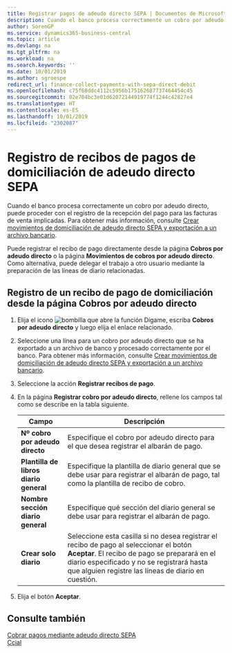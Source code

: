 ```yaml
---
title: Registrar pagos de adeudo directo SEPA | Documentos de Microsoft
description: Cuando el banco procesa correctamente un cobro por adeudo directo, puede proceder con el registro de la recepción del pago para las facturas de venta implicadas.
author: SorenGP
ms.service: dynamics365-business-central
ms.topic: article
ms.devlang: na
ms.tgt_pltfrm: na
ms.workload: na
ms.search.keywords: ''
ms.date: 10/01/2019
ms.author: sgroespe
redirect_url: finance-collect-payments-with-sepa-direct-debit
ms.openlocfilehash: c75f68ddc4112c5956b175162687737464454c45
ms.sourcegitcommit: 02e704bc3e01d62072144919774f1244c42827e4
ms.translationtype: HT
ms.contentlocale: es-ES
ms.lasthandoff: 10/01/2019
ms.locfileid: "2302087"
---
```

# <a name="post-sepa-direct-debit-payment-receipts"></a>Registro de recibos de pagos de domiciliación de adeudo directo SEPA
Cuando el banco procesa correctamente un cobro por adeudo directo, puede proceder con el registro de la recepción del pago para las facturas de venta implicadas. Para obtener más información, consulte [Crear movimientos de domiciliación de adeudo directo SEPA y exportación a un archivo bancario](finance-how-create-sepa-direct-debit-collection-entries-export-bank-file.md).  

Puede registrar el recibo de pago directamente desde la página **Cobros por adeudo directo** o la página **Movimientos de cobros por adeudo directo**. Como alternativa, puede delegar el trabajo a otro usuario mediante la preparación de las líneas de diario relacionadas.  

## <a name="to-post-a-direct-debit-payment-receipt-from-the-direct-debit-collections-page"></a>Registro de un recibo de pago de domiciliación desde la página Cobros por adeudo directo  
1. Elija el icono ![bombilla que abre la función Dígame](media/ui-search/search_small.png "Dígame que desea hacer"), escriba **Cobros por adeudo directo** y luego elija el enlace relacionado.  
2. Seleccione una línea para un cobro por adeudo directo que se ha exportado a un archivo de banco y procesado correctamente por el banco. Para obtener más información, consulte [Crear movimientos de domiciliación de adeudo directo SEPA y exportación a un archivo bancario](finance-how-create-sepa-direct-debit-collection-entries-export-bank-file.md).  
3. Seleccione la acción **Registrar recibos de pago**.  
4. En la página **Registrar cobro por adeudo directo**, rellene los campos tal como se describe en la tabla siguiente.  

    |Campo|Descripción|  
    |---------------------------------|---------------------------------------|  
    |**Nº cobro por adeudo directo**|Especifique el cobro por adeudo directo para el que desea registrar el albarán de pago.|  
    |**Plantilla de libros diario general**|Especifique la plantilla de diario general que se debe usar para registrar el albarán de pago, tal como la plantilla de recibo de cobro.|  
    |**Nombre sección diario general**|Especifique qué sección del diario general se debe usar para registrar el albarán de pago.|  
    |**Crear solo diario**|Seleccione esta casilla si no desea registrar el recibo de pago al seleccionar el botón **Aceptar**. El recibo de pago se preparará en el diario especificado y no se registrará hasta que alguien registre las líneas de diario en cuestión.|  

5. Elija el botón **Aceptar**.  

## <a name="see-also"></a>Consulte también  
 [Cobrar pagos mediante adeudo directo SEPA](finance-collect-payments-with-sepa-direct-debit.md)   
 [Ccial](sales-manage-sales.md)
